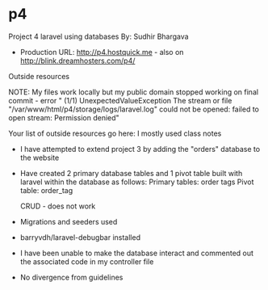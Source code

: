 # p4
Project 4 laravel using databases
By: Sudhir Bhargava
+ Production URL: <http://p4.hostquick.me> - also on http://blink.dreamhosters.com/p4/

Outside resources

NOTE: My files work locally but my public domain stopped working on final commit - error " (1/1) UnexpectedValueException
The stream or file "/var/www/html/p4/storage/logs/laravel.log" could not be opened: failed to open stream: Permission denied"

Your list of outside resources go here: I mostly used class notes 

- I have attempted to extend project 3 by adding the "orders" database to the website
- Have created 2 primary database tables and 1 pivot table built with laravel within the database as follows:
	Primary tables:
	order
	tags
	Pivot table:
	order_tag
	
	CRUD - does not work
	
- Migrations and seeders used 
- barryvdh/laravel-debugbar installed
- I have been unable to make the database interact and commented out the associated code in my controller file
- No divergence from guidelines








